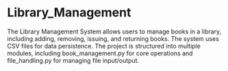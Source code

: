 # Library_Management
The Library Management System allows users to manage books in a library, including adding, removing, issuing, and returning books. The system uses CSV files for data persistence. The project is structured into multiple modules, including book_management.py for core operations and file_handling.py for managing file input/output.
